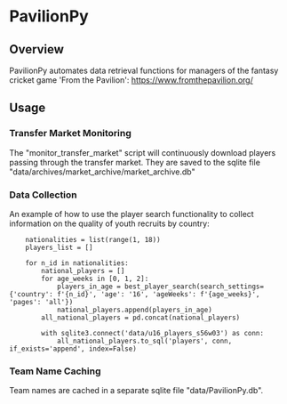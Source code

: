 # PavilionPy
## Overview

PavilionPy automates data retrieval functions for managers of the fantasy cricket game 'From the Pavilion': https://www.fromthepavilion.org/

## Usage
### Transfer Market Monitoring
The "monitor_transfer_market" script will continuously download players passing through the transfer market. They are saved to the sqlite file "data/archives/market_archive/market_archive.db"

### Data Collection
An example of how to use the player search functionality to collect information on the quality of youth recruits by country:

```
    nationalities = list(range(1, 18))
    players_list = []

    for n_id in nationalities:
        national_players = []
        for age_weeks in [0, 1, 2]:
            players_in_age = best_player_search(search_settings={'country': f'{n_id}', 'age': '16', 'ageWeeks': f'{age_weeks}', 'pages': 'all'})
            national_players.append(players_in_age)
        all_national_players = pd.concat(national_players)

        with sqlite3.connect('data/u16_players_s56w03') as conn:
            all_national_players.to_sql('players', conn, if_exists='append', index=False)
```

### Team Name Caching
Team names are cached in a separate sqlite file "data/PavilionPy.db". 